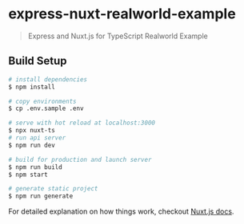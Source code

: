 # express-nuxt-realworld-example

> Express and Nuxt.js for TypeScript Realworld Example

## Build Setup

``` bash
# install dependencies
$ npm install

# copy environments
$ cp .env.sample .env

# serve with hot reload at localhost:3000
$ npx nuxt-ts
# run api server
$ npm run dev

# build for production and launch server
$ npm run build
$ npm start

# generate static project
$ npm run generate
```

For detailed explanation on how things work, checkout [Nuxt.js docs](https://nuxtjs.org).
